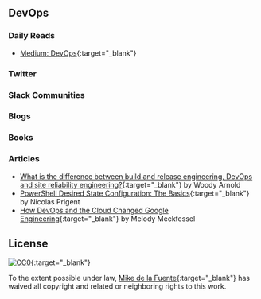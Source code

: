 ## DevOps
### Daily Reads
- [Medium: DevOps](https://medium.com/tag/devops/latest){:target="_blank"}

### Twitter

### Slack Communities

### Blogs

### Books

### Articles
- [What is the difference between build and release engineering, DevOps and site reliability engineering?](https://www.quora.com/What-is-the-difference-between-build-and-release-engineering-DevOps-and-site-reliability-engineering){:target="_blank"} by Woody Arnold
- [PowerShell Desired State Configuration: The Basics](https://www.simple-talk.com/sysadmin/powershell/powershell-desired-state-configuration-the-basics/){:target="_blank"} by Nicolas Prigent
- [How DevOps and the Cloud Changed Google Engineering](https://www.infoq.com/presentations/google-devops-cloud){:target="_blank"} by Melody Meckfessel 
## License

[![CC0](https://mirrors.creativecommons.org/presskit/buttons/88x31/svg/cc-zero.svg)](https://creativecommons.org/publicdomain/zero/1.0/){:target="_blank"} 

To the extent possible under law, [Mike de la Fuente](http://twitter.highfiveboom.com){:target="_blank"} has waived all copyright and related or neighboring rights to this work.